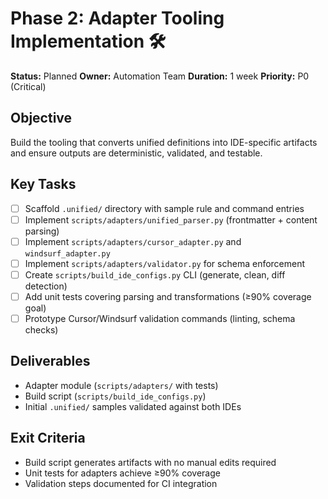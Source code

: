 # Phase 2: Adapter Tooling Implementation 🛠️

**Status:** Planned
**Owner:** Automation Team
**Duration:** 1 week
**Priority:** P0 (Critical)

## Objective

Build the tooling that converts unified definitions into IDE-specific artifacts and ensure outputs are deterministic, validated, and testable.

## Key Tasks

- [ ] Scaffold `.unified/` directory with sample rule and command entries
- [ ] Implement `scripts/adapters/unified_parser.py` (frontmatter + content parsing)
- [ ] Implement `scripts/adapters/cursor_adapter.py` and `windsurf_adapter.py`
- [ ] Implement `scripts/adapters/validator.py` for schema enforcement
- [ ] Create `scripts/build_ide_configs.py` CLI (generate, clean, diff detection)
- [ ] Add unit tests covering parsing and transformations (≥90% coverage goal)
- [ ] Prototype Cursor/Windsurf validation commands (linting, schema checks)

## Deliverables

- Adapter module (`scripts/adapters/` with tests)
- Build script (`scripts/build_ide_configs.py`)
- Initial `.unified/` samples validated against both IDEs

## Exit Criteria

- Build script generates artifacts with no manual edits required
- Unit tests for adapters achieve ≥90% coverage
- Validation steps documented for CI integration
